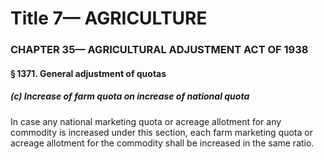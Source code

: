
# Title 7— AGRICULTURE
### CHAPTER 35— AGRICULTURAL ADJUSTMENT ACT OF 1938
#### § 1371. General adjustment of quotas
##### (c) Increase of farm quota on increase of national quota

In case any national marketing quota or acreage allotment for any commodity is increased under this section, each farm marketing quota or acreage allotment for the commodity shall be increased in the same ratio.

